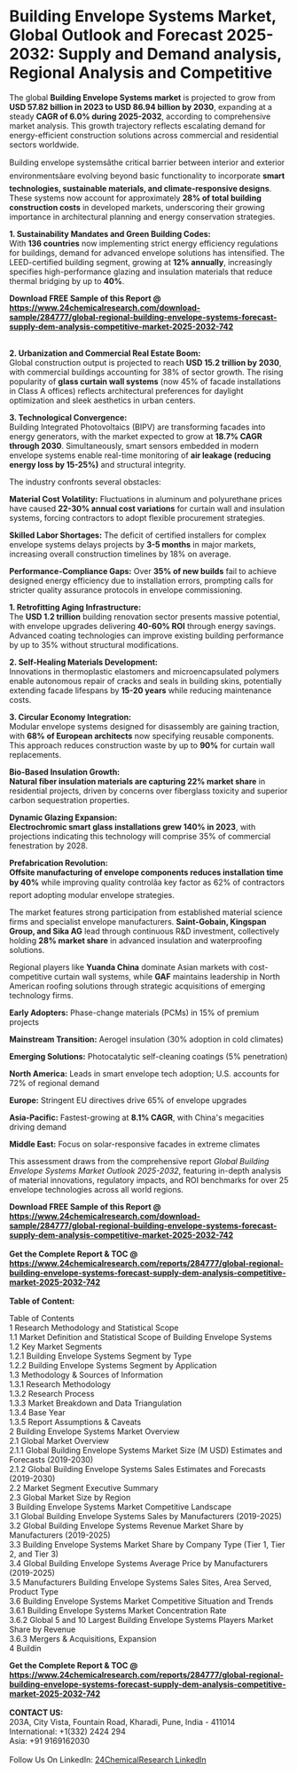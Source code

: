 <h1>Building Envelope Systems Market, Global Outlook and Forecast 2025-2032: Supply and Demand analysis, Regional Analysis and Competitive</h1><p>The global <strong>Building Envelope Systems market</strong> is projected to grow from <strong>USD 57.82 billion in 2023 to USD 86.94 billion by 2030</strong>, expanding at a steady <strong>CAGR of 6.0% during 2025-2032</strong>, according to comprehensive market analysis. This growth trajectory reflects escalating demand for energy-efficient construction solutions across commercial and residential sectors worldwide.</p><p>Building envelope systemsâthe critical barrier between interior and exterior environmentsâare evolving beyond basic functionality to incorporate <strong>smart technologies, sustainable materials, and climate-responsive designs</strong>. These systems now account for approximately <strong>28% of total building construction costs</strong> in developed markets, underscoring their growing importance in architectural planning and energy conservation strategies.</p><p><strong>1. Sustainability Mandates and Green Building Codes:</strong><br>
With <strong>136 countries</strong> now implementing strict energy efficiency regulations for buildings, demand for advanced envelope solutions has intensified. The LEED-certified building segment, growing at <strong>12% annually</strong>, increasingly specifies high-performance glazing and insulation materials that reduce thermal bridging by up to <strong>40%</strong>.</p><div><b>Download FREE Sample of this Report @ 
            <a href="https://www.24chemicalresearch.com/download-sample/284777/global-regional-building-envelope-systems-forecast-supply-dem-analysis-competitive-market-2025-2032-742">
            https://www.24chemicalresearch.com/download-sample/284777/global-regional-building-envelope-systems-forecast-supply-dem-analysis-competitive-market-2025-2032-742</a></b></div><br><p><strong>2. Urbanization and Commercial Real Estate Boom:</strong><br>
Global construction output is projected to reach <strong>USD 15.2 trillion by 2030</strong>, with commercial buildings accounting for 38% of sector growth. The rising popularity of <strong>glass curtain wall systems</strong> (now 45% of facade installations in Class A offices) reflects architectural preferences for daylight optimization and sleek aesthetics in urban centers.</p><p><strong>3. Technological Convergence:</strong><br>
Building Integrated Photovoltaics (BIPV) are transforming facades into energy generators, with the market expected to grow at <strong>18.7% CAGR through 2030</strong>. Simultaneously, smart sensors embedded in modern envelope systems enable real-time monitoring of <strong>air leakage (reducing energy loss by 15-25%)</strong> and structural integrity.</p><p>The industry confronts several obstacles:</p><p><strong>Material Cost Volatility:</strong> Fluctuations in aluminum and polyurethane prices have caused <strong>22-30% annual cost variations</strong> for curtain wall and insulation systems, forcing contractors to adopt flexible procurement strategies.</p><p><strong>Skilled Labor Shortages:</strong> The deficit of certified installers for complex envelope systems delays projects by <strong>3-5 months</strong> in major markets, increasing overall construction timelines by 18% on average.</p><p><strong>Performance-Compliance Gaps:</strong> Over <strong>35% of new builds</strong> fail to achieve designed energy efficiency due to installation errors, prompting calls for stricter quality assurance protocols in envelope commissioning.</p><p><strong>1. Retrofitting Aging Infrastructure:</strong><br>
The <strong>USD 1.2 trillion</strong> building renovation sector presents massive potential, with envelope upgrades delivering <strong>40-60% ROI</strong> through energy savings. Advanced coating technologies can improve existing building performance by up to 35% without structural modifications.</p><p><strong>2. Self-Healing Materials Development:</strong><br>
Innovations in thermoplastic elastomers and microencapsulated polymers enable autonomous repair of cracks and seals in building skins, potentially extending facade lifespans by <strong>15-20 years</strong> while reducing maintenance costs.</p><p><strong>3. Circular Economy Integration:</strong><br>
Modular envelope systems designed for disassembly are gaining traction, with <strong>68% of European architects</strong> now specifying reusable components. This approach reduces construction waste by up to <strong>90%</strong> for curtain wall replacements.</p><p><strong>Bio-Based Insulation Growth:<br>
	Natural fiber insulation materials are capturing 22% market share</strong> in residential projects, driven by concerns over fiberglass toxicity and superior carbon sequestration properties.</p><p><strong>Dynamic Glazing Expansion:<br>
	Electrochromic smart glass installations grew 140% in 2023</strong>, with projections indicating this technology will comprise 35% of commercial fenestration by 2028.</p><p><strong>Prefabrication Revolution:<br>
	Offsite manufacturing of envelope components reduces installation time by 40%</strong> while improving quality controlâa key factor as 62% of contractors report adopting modular envelope strategies.</p><p>The market features strong participation from established material science firms and specialist envelope manufacturers. <strong>Saint-Gobain, Kingspan Group, and Sika AG</strong> lead through continuous R&amp;D investment, collectively holding <strong>28% market share</strong> in advanced insulation and waterproofing solutions.</p><p>Regional players like <strong>Yuanda China</strong> dominate Asian markets with cost-competitive curtain wall systems, while <strong>GAF</strong> maintains leadership in North American roofing solutions through strategic acquisitions of emerging technology firms.</p><p><strong>Early Adopters:</strong> Phase-change materials (PCMs) in 15% of premium projects</p><p><strong>Mainstream Transition:</strong> Aerogel insulation (30% adoption in cold climates)</p><p><strong>Emerging Solutions:</strong> Photocatalytic self-cleaning coatings (5% penetration)</p><p><strong>North America:</strong> Leads in smart envelope tech adoption; U.S. accounts for 72% of regional demand</p><p><strong>Europe:</strong> Stringent EU directives drive 65% of envelope upgrades</p><p><strong>Asia-Pacific:</strong> Fastest-growing at <strong>8.1% CAGR</strong>, with China's megacities driving demand</p><p><strong>Middle East:</strong> Focus on solar-responsive facades in extreme climates</p><p>This assessment draws from the comprehensive report <em>Global Building Envelope Systems Market Outlook 2025-2032</em>, featuring in-depth analysis of material innovations, regulatory impacts, and ROI benchmarks for over 25 envelope technologies across all world regions.</p><div><b>Download FREE Sample of this Report @ 
            <a href="https://www.24chemicalresearch.com/download-sample/284777/global-regional-building-envelope-systems-forecast-supply-dem-analysis-competitive-market-2025-2032-742">
            https://www.24chemicalresearch.com/download-sample/284777/global-regional-building-envelope-systems-forecast-supply-dem-analysis-competitive-market-2025-2032-742</a></b></div><br><div><b>Get the Complete Report & TOC @ 
            <a href="https://www.24chemicalresearch.com/reports/284777/global-regional-building-envelope-systems-forecast-supply-dem-analysis-competitive-market-2025-2032-742">
            https://www.24chemicalresearch.com/reports/284777/global-regional-building-envelope-systems-forecast-supply-dem-analysis-competitive-market-2025-2032-742</a></b></div><br>
            <b>Table of Content:</b><p>Table of Contents<br />
1 Research Methodology and Statistical Scope<br />
1.1 Market Definition and Statistical Scope of Building Envelope Systems<br />
1.2 Key Market Segments<br />
1.2.1 Building Envelope Systems Segment by Type<br />
1.2.2 Building Envelope Systems Segment by Application<br />
1.3 Methodology & Sources of Information<br />
1.3.1 Research Methodology<br />
1.3.2 Research Process<br />
1.3.3 Market Breakdown and Data Triangulation<br />
1.3.4 Base Year<br />
1.3.5 Report Assumptions & Caveats<br />
2 Building Envelope Systems Market Overview<br />
2.1 Global Market Overview<br />
2.1.1 Global Building Envelope Systems Market Size (M USD) Estimates and Forecasts (2019-2030)<br />
2.1.2 Global Building Envelope Systems Sales Estimates and Forecasts (2019-2030)<br />
2.2 Market Segment Executive Summary<br />
2.3 Global Market Size by Region<br />
3 Building Envelope Systems Market Competitive Landscape<br />
3.1 Global Building Envelope Systems Sales by Manufacturers (2019-2025)<br />
3.2 Global Building Envelope Systems Revenue Market Share by Manufacturers (2019-2025)<br />
3.3 Building Envelope Systems Market Share by Company Type (Tier 1, Tier 2, and Tier 3)<br />
3.4 Global Building Envelope Systems Average Price by Manufacturers (2019-2025)<br />
3.5 Manufacturers Building Envelope Systems Sales Sites, Area Served, Product Type<br />
3.6 Building Envelope Systems Market Competitive Situation and Trends<br />
3.6.1 Building Envelope Systems Market Concentration Rate<br />
3.6.2 Global 5 and 10 Largest Building Envelope Systems Players Market Share by Revenue<br />
3.6.3 Mergers & Acquisitions, Expansion<br />
4 Buildin</p><div><b>Get the Complete Report & TOC @ 
            <a href="https://www.24chemicalresearch.com/reports/284777/global-regional-building-envelope-systems-forecast-supply-dem-analysis-competitive-market-2025-2032-742">
            https://www.24chemicalresearch.com/reports/284777/global-regional-building-envelope-systems-forecast-supply-dem-analysis-competitive-market-2025-2032-742</a></b></div><br><b>CONTACT US:</b><br>
            203A, City Vista, Fountain Road, Kharadi, Pune, India - 411014<br>
            International: +1(332) 2424 294<br>
            Asia: +91 9169162030 <br><br>
            Follow Us On LinkedIn: <a href="https://www.linkedin.com/company/24chemicalresearch/">24ChemicalResearch LinkedIn</a>